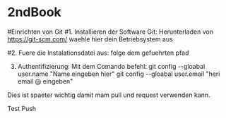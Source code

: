 # 2ndBook


#Einrichten von Git
#1. Installieren der Software Git:
	Herunterladen von https://git-scm.com/
	waehle hier dein Betriebsystem aus

#2. Fuere die Instalationsdatei aus:
	folge dem gefuehrten pfad

3. Authentifizierung:
	Mit dem Comando befehl:
			git config --gloabal user.name "Name eingeben hier"
			git config --gloabal user.email "heri email @ eingeben"

Dies ist spaeter wichtig damit mam pull und request verwenden kann.

Test Push
